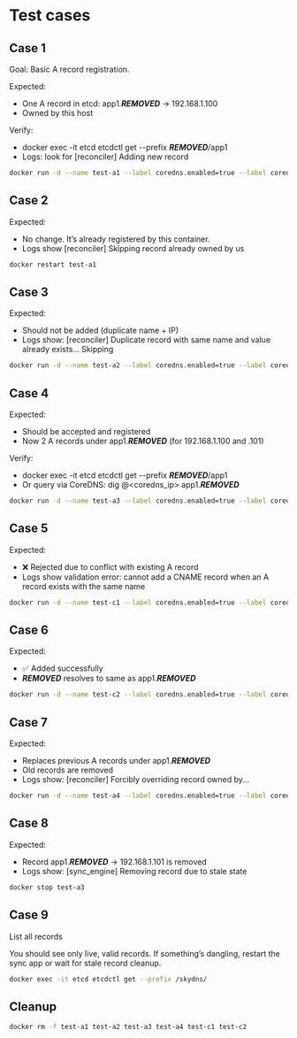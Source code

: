 # Test cases

## Case 1

Goal: Basic A record registration.

Expected:
* One A record in etcd: app1.***REMOVED*** -> 192.168.1.100
* Owned by this host

Verify:
* docker exec -it etcd etcdctl get --prefix ***REMOVED***/app1
* Logs: look for [reconciler] Adding new record

```bash
docker run -d --name test-a1 --label coredns.enabled=true --label coredns.A.name=app1.***REMOVED*** --label coredns.A.value=192.168.1.100 busybox sleep 9999
```

## Case 2

Expected:
* No change. It’s already registered by this container.
* Logs show [reconciler] Skipping record already owned by us

```bash
docker restart test-a1
```

## Case 3

Expected:
* Should not be added (duplicate name + IP)
* Logs show: [reconciler] Duplicate record with same name and value already exists... Skipping

```bash
docker run -d --name test-a2 --label coredns.enabled=true --label coredns.A.name=app1.***REMOVED*** --label coredns.A.value=192.168.1.100 busybox sleep 9999
```

## Case 4

Expected:
* Should be accepted and registered
* Now 2 A records under app1.***REMOVED*** (for 192.168.1.100 and .101)

Verify:
* docker exec -it etcd etcdctl get --prefix ***REMOVED***/app1
* Or query via CoreDNS: dig @<coredns_ip> app1.***REMOVED***

```bash
docker run -d --name test-a3 --label coredns.enabled=true --label coredns.A.name=app1.***REMOVED*** --label coredns.A.value=192.168.1.101 busybox sleep 9999
```

## Case 5

Expected:
* ❌ Rejected due to conflict with existing A record
* Logs show validation error: cannot add a CNAME record when an A record exists with the same name

```bash
docker run -d --name test-c1 --label coredns.enabled=true --label coredns.CNAME.name=app1.***REMOVED*** --label coredns.CNAME.value=another.***REMOVED*** busybox sleep 9999
```

## Case 6

Expected:
* ✅ Added successfully
* ***REMOVED*** resolves to same as app1.***REMOVED***

```bash
docker run -d --name test-c2 --label coredns.enabled=true --label coredns.CNAME.name=***REMOVED*** --label coredns.CNAME.value=app1.***REMOVED*** busybox sleep 9999
```

## Case 7

Expected:
* Replaces previous A records under app1.***REMOVED***
* Old records are removed
* Logs show: [reconciler] Forcibly overriding record owned by...

```bash
docker run -d --name test-a4 --label coredns.enabled=true --label coredns.A.name=app1.***REMOVED*** --label coredns.A.value=192.168.1.102 --label coredns.A.force=true busybox sleep 9999
```

## Case 8

Expected:
* Record app1.***REMOVED*** -> 192.168.1.101 is removed
* Logs show:
[sync_engine] Removing record due to stale state

```bash
docker stop test-a3
```

## Case 9

List all records

You should see only live, valid records. If something’s dangling, restart the sync app or wait for stale record cleanup.

```bash
docker exec -it etcd etcdctl get --prefix /skydns/
```

## Cleanup

```bash
docker rm -f test-a1 test-a2 test-a3 test-a4 test-c1 test-c2
```
